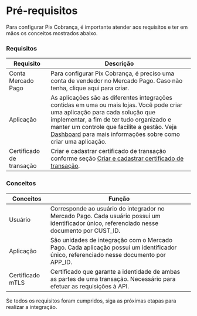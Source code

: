 # Pré-requisitos

Para configurar Pix Cobrança, é importante atender aos requisitos e ter em mãos os conceitos mostrados abaixo.

### Requisitos

| Requisito  | Descrição  |
| --- | --- |
| Conta Mercado Pago  | Para configurar Pix Cobrança, é preciso uma conta de vendedor no Mercado Pago. Caso não tenha, clique aqui para criar.  |
| Aplicação  | As aplicações são as diferentes integrações contidas em uma ou mais lojas. Você pode criar uma aplicação para cada solução que implementar, a fim de ter tudo organizado e manter um controle que facilite a gestão. Veja [Dashboard](/developers/pt/docs/pix-payments/additional-content/your-integrations/introduction) para mais informações sobre como criar uma aplicação.  |
| Certificado de transação  | Criar e cadastrar certificado de transação conforme seção [Criar e cadastrar certificado de transação](/developers/pt/docs/pix-payments/integration-configuration/certificate-creation).  |

### Conceitos

| Conceitos  | Função  |
| --- | --- |
| Usuário  | Corresponde ao usuário do integrador no Mercado Pago. Cada usuário possui um identificador único, referenciado nesse documento por CUST_ID.  |
| Aplicação  | São unidades de integração com o Mercado Pago. Cada aplicação possui um identificador único, referenciado nesse documento por APP_ID.  |
| Certificado mTLS  | Certificado que garante a identidade de ambas as partes de uma transação. Necessário para efetuar as requisições à API.  |


Se todos os requisitos foram cumpridos, siga as próximas etapas para realizar a integração.
